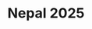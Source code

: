 ---
description: Here you find my photo albums from my trip to Nepal.  
keywords: [Travel, Photos, Nepal ]
title: Nepal 2025
weight: 1
menus: "main"
# list pages require at least one image to be displayed.
resources:
  - src: janis-ringli-UC1pzyJFyvs-unsplash.jpg
    params:
      cover: true
---